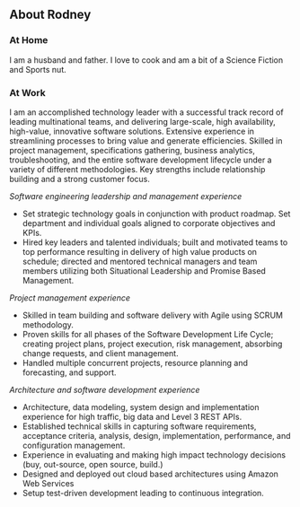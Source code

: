## About Rodney

### At Home
I am a husband and father.  I love to cook and am a bit of a Science Fiction and Sports nut.

### At Work
I am an accomplished technology leader with a successful track record of leading multinational teams, and delivering large-scale, high availability, high-value, innovative software solutions. Extensive experience in streamlining processes to bring value and generate efficiencies. Skilled in project management, specifications gathering, business analytics, troubleshooting, and the entire software development lifecycle under a variety of different methodologies. Key strengths include relationship building and a strong customer focus.

*Software engineering leadership and management experience*
* Set strategic technology goals in conjunction with product roadmap. Set department and individual goals aligned to corporate objectives and KPIs.
* Hired key leaders and talented individuals; built and motivated teams to top performance resulting in delivery of high value products on schedule; directed and mentored technical managers and team members utilizing both Situational Leadership and Promise Based Management.

*Project management experience*
* Skilled in team building and software delivery with Agile using SCRUM methodology.
* Proven skills for all phases of the Software Development Life Cycle; creating project plans, project execution, risk management, absorbing change requests, and client management.
* Handled multiple concurrent projects, resource planning and forecasting, and support.

*Architecture and software development experience*
* Architecture, data modeling, system design and implementation experience for high traffic, big data and Level 3 REST APIs.
* Established technical skills in capturing software requirements, acceptance criteria, analysis, design, implementation, performance, and configuration management.
* Experience in evaluating and making high impact technology decisions (buy, out-source, open source, build.)
* Designed and deployed out cloud based architectures using Amazon Web Services
* Setup test-driven development leading to continuous integration.

<!--
**rodneyshupe/rodneyshupe** is a ✨ _special_ ✨ repository because its `README.md` (this file) appears on your GitHub profile.
-->

<!--
Here are some ideas to get you started:

- 🔭 I’m currently working on ...
- 🌱 I’m currently learning ...
- 👯 I’m looking to collaborate on ...
- 🤔 I’m looking for help with ...
- 💬 Ask me about ...
- 📫 How to reach me: ...
- 😄 Pronouns: ...
- ⚡ Fun fact: ...
-->
